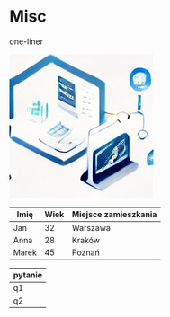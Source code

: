 # Misc
one-liner

![Git-solution LOGO](/logo%20-%20GIT.jpg)




| Imię       | Wiek       | Miejsce zamieszkania  |
|------------|------------|-----------------------|
| Jan        | 32         | Warszawa             |
| Anna       | 28         | Kraków               |
| Marek      | 45         | Poznań               |


|pytanie|
|---------|
|q1|
|q2|
